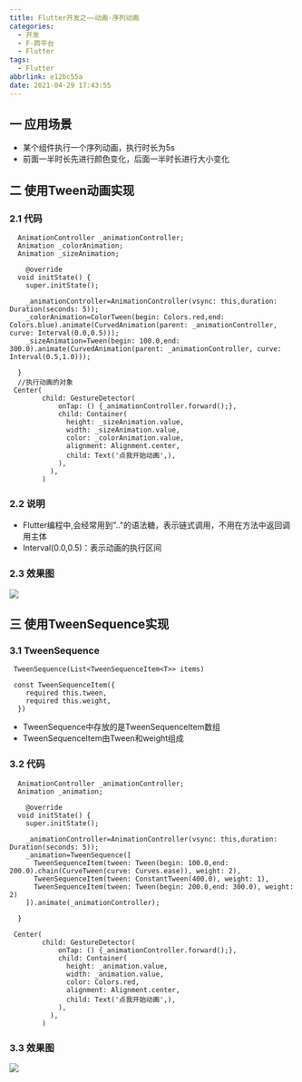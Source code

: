 ```yaml
---
title: Flutter开发之——动画-序列动画
categories:
  - 开发
  - F-跨平台
  - Flutter
tags:
  - Flutter
abbrlink: e12bc55a
date: 2021-04-29 17:43:55
---
```

## 一 应用场景

* 某个组件执行一个序列动画，执行时长为5s
* 前面一半时长先进行颜色变化，后面一半时长进行大小变化

<!--more-->

## 二  使用Tween动画实现

### 2.1 代码

```
  AnimationController _animationController;
  Animation _colorAnimation;
  Animation _sizeAnimation;
  
    @override
  void initState() {
    super.initState();

    _animationController=AnimationController(vsync: this,duration: Duration(seconds: 5));
    _colorAnimation=ColorTween(begin: Colors.red,end: Colors.blue).animate(CurvedAnimation(parent: _animationController, curve: Interval(0.0,0.5)));
    _sizeAnimation=Tween(begin: 100.0,end: 300.0).animate(CurvedAnimation(parent: _animationController, curve: Interval(0.5,1.0)));

  }
  //执行动画的对象
 Center(
        child: GestureDetector(
            onTap: () {_animationController.forward();},
            child: Container(
              height: _sizeAnimation.value,
              width: _sizeAnimation.value,
              color: _colorAnimation.value,
              alignment: Alignment.center,
              child: Text('点我开始动画',),
            ),
          ),
        ) 
```

### 2.2 说明

* Flutter编程中,会经常用到".."的语法糖，表示链式调用，不用在方法中返回调用主体
* Interval(0.0,0.5)：表示动画的执行区间

### 2.3 效果图

![][1]

## 三 使用TweenSequence实现

### 3.1 TweenSequence

```
 TweenSequence(List<TweenSequenceItem<T>> items)
 
 const TweenSequenceItem({
    required this.tween,
    required this.weight,
  })
```

* TweenSequence中存放的是TweenSequenceItem数组
* TweenSequenceItem由Tween和weight组成

### 3.2 代码

```
  AnimationController _animationController;
  Animation _animation;
  
    @override
  void initState() {
    super.initState();

    _animationController=AnimationController(vsync: this,duration: Duration(seconds: 5));
    _animation=TweenSequence([
      TweenSequenceItem(tween: Tween(begin: 100.0,end: 200.0).chain(CurveTween(curve: Curves.ease)), weight: 2),
      TweenSequenceItem(tween: ConstantTween(400.0), weight: 1),
      TweenSequenceItem(tween: Tween(begin: 200.0,end: 300.0), weight: 2)
    ]).animate(_animationController);

  }
  
 Center(
        child: GestureDetector(
            onTap: () {_animationController.forward();},
            child: Container(
              height: _animation.value,
              width: _animation.value,
              color: Colors.red,
              alignment: Alignment.center,
              child: Text('点我开始动画',),
            ),
          ),
        ) 
```

### 3.3 效果图
![][2]



[1]:https://cdn.jsdelivr.net/gh/PGzxc/CDN/blog-flutter/flutter-tween-sequence-interval.gif
[2]:https://cdn.jsdelivr.net/gh/PGzxc/CDN/blog-flutter/flutter_tween_sequence_item.gif